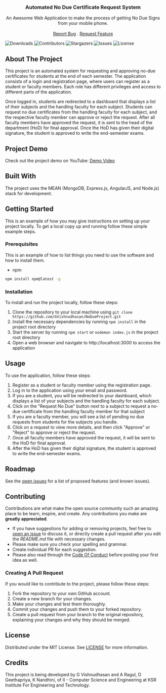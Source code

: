 <br/>
<p align="center">
  <h3 align="center">Automated No Due Certificate Request System</h3>

  <p align="center">
    An Awesome Web Application to make the process of getting No Due Signs from your mobile phone.
    <br/>
    <br/>
    <a href="https://github.com/GVishnudhasan/NoDueProject/issues">Report Bug</a>
    .
    <a href="https://github.com/GVishnudhasan/NoDueProject/issues">Request Feature</a>
  </p>
</p>

![Downloads](https://img.shields.io/github/downloads/GVishnudhasan/NoDueProject/total) ![Contributors](https://img.shields.io/github/contributors/GVishnudhasan/NoDueProject?color=dark-green) ![Stargazers](https://img.shields.io/github/stars/GVishnudhasan/NoDueProject?style=social) ![Issues](https://img.shields.io/github/issues/GVishnudhasan/NoDueProject) ![License](https://img.shields.io/github/license/GVishnudhasan/NoDueProject) 

## About The Project

This project is an automated system for requesting and approving no-due certificates for students at the end of each semester. The application consists of a login and registration page, where users can register as a student or faculty members. Each role has different privileges and access to different parts of the application.

Once logged in, students are redirected to a dashboard that displays a list of their subjects and the handling faculty for each subject. Students can request no due certificates from the handling faculty for each subject, and the respective faculty member can approve or reject the request. After all faculty members have approved the request, it is sent to the head of the department (HoD) for final approval. Once the HoD has given their digital signature, the student is approved to write the end-semester exams.

## Project Demo

Check out the project demo on YouTube: [Demo Video](https://www.youtube.com/watch?v=EFDIiGfouYo)

## Built With

The project uses the MEAN (MongoDB, Express.js, AngularJS, and Node.js) stack for development.

## Getting Started

This is an example of how you may give instructions on setting up your project locally.
To get a local copy up and running follow these simple example steps.

### Prerequisites

This is an example of how to list things you need to use the software and how to install them.

* npm

```sh
npm install npm@latest -g
```

### Installation

To install and run the project locally, follow these steps:

1. Clone the repository to your local machine using 
`git clone https://github.com/GVishnudhasan/NoDueProject.git`
2. Install the necessary dependencies by running `npm install` in the project root directory
3. Start the server by running `npm start` or `nodemon index.js` in the project root directory
4. Open a web browser and navigate to http://localhost:3000 to access the application

## Usage

To use the application, follow these steps:

1. Register as a student or faculty member using the registration page.
2. Log in to the application using your email and password.
3. If you are a student, you will be redirected to your dashboard, which displays a list of your subjects and the handling faculty for each subject.
4. Click on the "Request No Due" button next to a subject to request a no-due certificate from the handling faculty member for that subject
5. If you are a faculty member, you will see a list of pending no due requests from students for the subjects you handle.
6. Click on a request to view more details, and then click "Approve" or "Reject" to approve or reject the request.
7. Once all faculty members have approved the request, it will be sent to the HoD for final approval.
8. After the HoD has given their digital signature, the student is approved to write the end-semester exams.

## Roadmap

See the [open issues](https://github.com/GVishnudhasan/NoDueProject/issues) for a list of proposed features (and known issues).

## Contributing

Contributions are what make the open source community such an amazing place to be learn, inspire, and create. Any contributions you make are **greatly appreciated**.
* If you have suggestions for adding or removing projects, feel free to [open an issue](https://github.com/GVishnudhasan/NoDueProject/issues/new) to discuss it, or directly create a pull request after you edit the *README.md* file with necessary changes.
* Please make sure you check your spelling and grammar.
* Create individual PR for each suggestion.
* Please also read through the [Code Of Conduct](https://github.com/GVishnudhasan/NoDueProject/blob/main/CODE_OF_CONDUCT.md) before posting your first idea as well.

### Creating A Pull Request

If you would like to contribute to the project, please follow these steps:

1. Fork the repository to your own GitHub account.
2. Create a new branch for your changes.
3. Make your changes and test them thoroughly.
4. Commit your changes and push them to your forked repository.
5. Create a pull request from your branch to the original repository, explaining your changes and why they should be merged.

## License

Distributed under the MIT License. See [LICENSE](https://github.com/GVishnudhasan/NoDueProject/blob/main/LICENSE.md) for more information.

## Credits
This project is being developed by G Vishnudhasan and A Ragul, D Geethapriya, K Nandhini, of II - Computer Science and Engineering at KSR Institute For Engineering and Technology.
